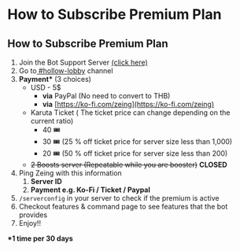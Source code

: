 # How to Subscribe Premium Plan

## How to Subscribe Premium Plan

1. Join the Bot Support Server [(click here)](https://discord.gg/ActtuYWMfZ)
2. Go to[ ](https://discord.com/channels/853705138078220318/1234813922146521108)[#hollow-lobby](https://discord.com/channels/853705138078220318/1234813922146521108) channel
3. **Payment\*** (3 choices)
   * USD - 5$
     * **via** PayPal (No need to convert to THB)
     * **via** [https://ko-fi.com/zeing](https://ko-fi.com/zeing)
   * Karuta Ticket ( The ticket price can change depending on the current ratio)&#x20;
     * 40  :tickets:&#x20;
     * 30  :tickets:  (25 % off ticket price for server size less than 1,000)
     * 20  :tickets:  (50 % off ticket price for server size less than 200)
   * ~~2 Boosts server (Repeatable while you are booster)~~ **CLOSED**
4. Ping Zeing with this information
   1. **Server ID**
   2. **Payment e.g. Ko-Fi / Ticket / Paypal**
5. `/serverconfig` in your server to check if the premium is active
6. Checkout features & command page to see features that the bot provides
7.  Enjoy!!



**\*1 time per 30 days**



